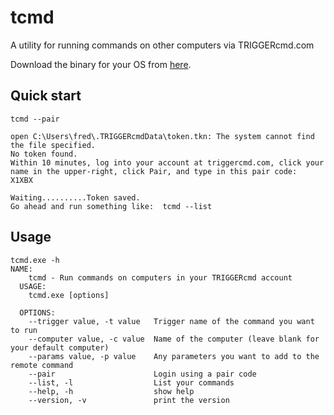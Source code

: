 # tcmd

A utility for running commands on other computers via TRIGGERcmd.com

Download the binary for your OS from [here](https://www.triggercmd.com/forum/topic/196/tcmd-go-command-line-tool-is-available-now).

## Quick start

```
tcmd --pair

open C:\Users\fred\.TRIGGERcmdData\token.tkn: The system cannot find the file specified.
No token found.
Within 10 minutes, log into your account at triggercmd.com, click your name in the upper-right, click Pair, and type in this pair code:
X1XBX

Waiting..........Token saved.
Go ahead and run something like:  tcmd --list
```

## Usage

```
tcmd.exe -h
NAME:
    tcmd - Run commands on computers in your TRIGGERcmd account
  USAGE:
    tcmd.exe [options]

  OPTIONS:
    --trigger value, -t value   Trigger name of the command you want to run
    --computer value, -c value  Name of the computer (leave blank for your default computer)
    --params value, -p value    Any parameters you want to add to the remote command
    --pair                      Login using a pair code
    --list, -l                  List your commands
    --help, -h                  show help
    --version, -v               print the version
```

